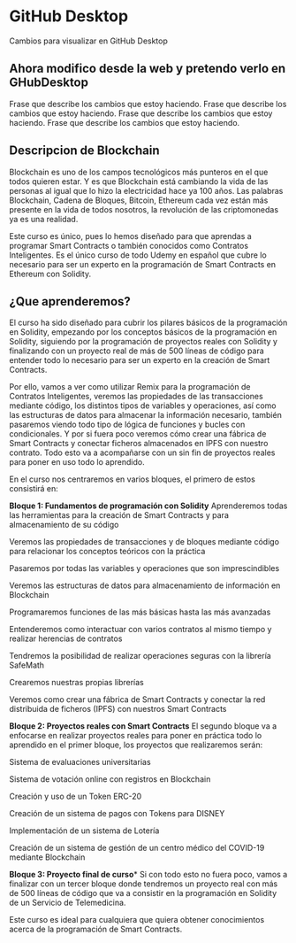 # GitHub Desktop
Cambios para visualizar en GitHub Desktop
## Ahora modifico desde la web y pretendo verlo en GHubDesktop
Frase que describe los cambios que estoy haciendo.
Frase que describe los cambios que estoy haciendo.
Frase que describe los cambios que estoy haciendo.
Frase que describe los cambios que estoy haciendo.


## Descripcion de Blockchain

Blockchain es uno de los campos tecnológicos más punteros en el que todos quieren estar. Y es que Blockchain está cambiando la vida de las personas al igual que lo hizo la electricidad hace ya 100 años. Las palabras Blockchain, Cadena de Bloques, Bitcoin, Ethereum cada vez están más presente en la vida de todos nosotros, la revolución de las criptomonedas ya es una realidad.

Este curso es único, pues lo hemos diseñado para que aprendas a programar Smart Contracts o también conocidos como Contratos Inteligentes. Es el único curso de todo Udemy en español que cubre lo necesario para ser un experto en la programación de Smart Contracts en Ethereum con Solidity.

## ¿Que aprenderemos?

El curso ha sido diseñado para cubrir los pilares básicos de la programación en Solidity, empezando por los conceptos básicos de la programación en Solidity, siguiendo por la programación de proyectos reales con Solidity y finalizando con un proyecto real de más de 500 líneas de código para entender todo lo necesario para ser un experto en la creación de Smart Contracts.

Por ello, vamos a ver como utilizar Remix para la programación de Contratos Inteligentes, veremos las propiedades de las transacciones mediante código, los distintos tipos de variables y operaciones, así como las estructuras de datos para almacenar la información necesario, también pasaremos viendo todo tipo de lógica de funciones y bucles con condicionales. Y por si fuera poco veremos cómo crear una fábrica de Smart Contracts y conectar ficheros almacenados en IPFS con nuestro contrato. Todo esto va a acompañarse con un sin fin de proyectos reales para poner en uso todo lo aprendido.

En el curso nos centraremos en varios bloques, el primero de estos consistirá en:

**Bloque 1: Fundamentos de programación con Solidity**
Aprenderemos todas las herramientas para la creación de Smart Contracts y para almacenamiento de su código

Veremos las propiedades de transacciones y de bloques mediante código para relacionar los conceptos teóricos con la práctica

Pasaremos por todas las variables y operaciones que son imprescindibles

Veremos las estructuras de datos para almacenamiento de información en Blockchain

Programaremos funciones de las más básicas hasta las más avanzadas

Entenderemos como interactuar con varios contratos al mismo tiempo y realizar herencias de contratos

Tendremos la posibilidad de realizar operaciones seguras con la librería SafeMath

Crearemos nuestras propias librerías

Veremos como crear una fábrica de Smart Contracts y conectar la red distribuida de ficheros (IPFS) con nuestros Smart Contracts

**Bloque 2: Proyectos reales con Smart Contracts**
El segundo bloque va a enfocarse en realizar proyectos reales para poner en práctica todo lo aprendido en el primer bloque, los proyectos que realizaremos serán:

Sistema de evaluaciones universitarias

Sistema de votación online con registros en Blockchain

Creación y uso de un Token ERC-20

Creación de un sistema de pagos con Tokens para DISNEY

Implementación de un sistema de Lotería

Creación de un sistema de gestión de un centro médico del COVID-19 mediante Blockchain

**Bloque 3: Proyecto final de curso***
Si con todo esto no fuera poco, vamos a finalizar con un tercer bloque donde tendremos un proyecto real con más de 500 líneas de código que va a consistir en la programación en Solidity de un Servicio de Telemedicina.

Este curso es ideal para cualquiera que quiera obtener conocimientos acerca de la programación de Smart Contracts.